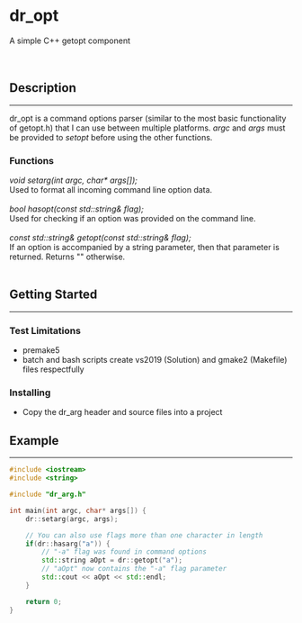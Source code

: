 # dr_opt

A simple C++ getopt component
<br /><br /><br />

## Description
---
dr_opt is a command options parser (similar to the most basic functionality of getopt.h) that I can use between multiple platforms. *argc* and *args* must be provided to *setopt* before using the other functions.

### Functions
*void setarg(int argc, char\* args[]);*
<br />
Used to format all incoming command line option data.
<br /><br />
*bool hasopt(const std::string& flag);*
<br />
Used for checking if an option was provided on the command line.
<br /><br />
*const std::string& getopt(const std::string& flag);*
<br />
If an option is accompanied by a string parameter, then that parameter is returned. Returns "" otherwise.
<br /><br />

## Getting Started
---
### Test Limitations
* premake5
* batch and bash scripts create vs2019 (Solution) and gmake2 (Makefile) files respectfully

### Installing
* Copy the dr_arg header and source files into a project

## Example
---

```cpp
#include <iostream>
#include <string>

#include "dr_arg.h"

int main(int argc, char* args[]) {
    dr::setarg(argc, args);

    // You can also use flags more than one character in length
    if(dr::hasarg("a")) {
        // "-a" flag was found in command options
        std::string aOpt = dr::getopt("a");
        // "aOpt" now contains the "-a" flag parameter
        std::cout << aOpt << std::endl;
    }

    return 0;
}
```
